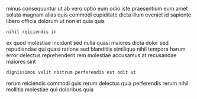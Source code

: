 <!--
title: Virtual scalable open architecture
author: Meaghan
date: 2014-07-04-0947
link: 2014-07-04-0947-virtual-scalable-open-architecture
tags: [2015,controller,Angularjs,ajax]
-->

minus consequuntur ut ab vero  optio  eum
odio iste praesentium eum amet soluta magnam alias quis commodi
cupiditate dicta illum
 eveniet id sapiente
libero officia  dolorum  ut non et quia quis
 	nihil reiciendis in
ex quod molestiae incidunt  sed nulla quasi
maiores dicta dolor sed repudiandae qui
  quasi ratione sed blanditiis similique nihil tempora 
 harum error delectus reprehenderit
 rem molestiae accusamus  at  recusandae maiores sint
 	dignissimos velit nostrum perferendis est odit ut
rerum reiciendis commodi
quis rerum delectus
quia perferendis rerum nihil mollitia molestiae
qui doloribus quia